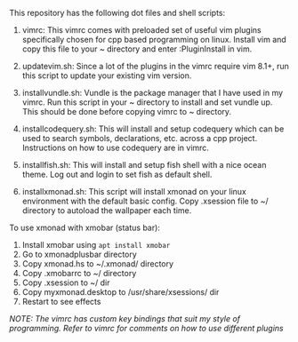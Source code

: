 This repository has the following dot files and shell scripts:

1. vimrc: This vimrc comes with preloaded set of useful vim plugins specifically chosen for cpp based programming on linux. Install vim and copy this file to your ~ directory and enter :PluginInstall in vim.

2. updatevim.sh: Since a lot of the plugins in the vimrc require vim 8.1+, run this script to update your existing vim version.

3. installvundle.sh: Vundle is the package manager that I have used in my vimrc. Run this script in your ~ directory to install and set vundle up. This should be done before copying vimrc to ~ directory.

4. installcodequery.sh: This will install and setup codequery which can be used to search symbols, declarations, etc. across a cpp project. Instructions on how to use codequery are in vimrc.

5. installfish.sh: This will install and setup fish shell with a nice ocean theme. Log out and login to set fish as default shell.

6. installxmonad.sh: This script will install xmonad on your linux environment with the default basic config. Copy .xsession file to ~/ directory to autoload the wallpaper each time.

To use xmonad with xmobar (status bar):
1. Install xmobar using `apt install xmobar`
2. Go to xmonadplusbar directory
3. Copy xmonad.hs to ~/.xmonad/ directory
4. Copy .xmobarrc to ~/ directory
5. Copy .xsession to ~/ dir
6. Copy myxmonad.desktop to /usr/share/xsessions/ dir
7. Restart to see effects

*NOTE: The vimrc has custom key bindings that suit my style of programming. Refer to vimrc for comments on how to use different plugins*
